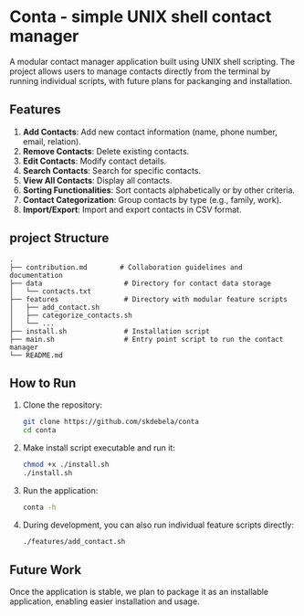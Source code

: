# Conta - simple UNIX shell contact manager

A modular contact manager application built using UNIX shell scripting.
The project allows users to manage contacts directly from the terminal by running individual scripts, with future plans for packanging and installation.

## Features

1. **Add Contacts**: Add new contact information (name, phone number, email, relation).
1. **Remove Contacts**: Delete existing contacts.
1. **Edit Contacts**: Modify contact details.
1. **Search Contacts**: Search for specific contacts.
1. **View All Contacts**: Display all contacts.
1. **Sorting Functionalities**: Sort contacts alphabetically or by other criteria.
1. **Contact Categorization**: Group contacts by type (e.g., family, work).
1. **Import/Export**: Import and export contacts in CSV format.

## project Structure

```plaintext
.
├── contribution.md        # Collaboration guidelines and documentation
├── data                    # Directory for contact data storage                    
│   └── contacts.txt
├── features                # Directory with modular feature scripts
│   ├── add_contact.sh
│   ├── categorize_contacts.sh
│   └── ...
├── install.sh              # Installation script
├── main.sh                 # Entry point script to run the contact manager
└── README.md
```

## How to Run

1. Clone the repository:

    ```bash
    git clone https://github.com/skdebela/conta
    cd conta
    ```

1. Make install script executable and run it:

    ```bash
    chmod +x ./install.sh
    ./install.sh
    ```

1. Run the application:

    ```bash
    conta -h
    ```

1. During development, you can also run individual feature scripts directly:

    ```bash
    ./features/add_contact.sh
    ```

## Future Work

Once the application is stable, we plan to package it as an installable application, enabling easier installation and usage.
